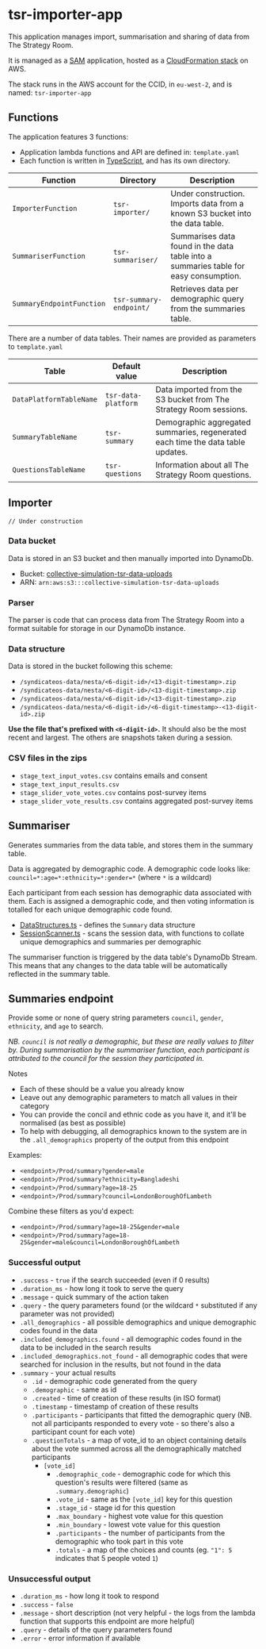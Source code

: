 # tsr-importer-app

This application manages import, summarisation and sharing of data from The Strategy Room.

It is managed as a [SAM](https://aws.amazon.com/serverless/sam/) application, hosted as a [CloudFormation stack](https://docs.aws.amazon.com/AWSCloudFormation/latest/UserGuide/stacks.html) on AWS.

The stack runs in the AWS account for the CCID, in `eu-west-2`, and is named: `tsr-importer-app`

## Functions

The application features 3 functions:

- Application lambda functions and API are defined in: `template.yaml`
- Each function is written in [TypeScript](https://www.typescriptlang.org/), and has its own directory.

| Function                  | Directory               | Description                                                                          |
| ------------------------- | ----------------------- | ------------------------------------------------------------------------------------ |
| `ImporterFunction`        | `tsr-importer/`         | Under construction. Imports data from a known S3 bucket into the data table.         |
| `SummariserFunction`      | `tsr-summariser/`       | Summarises data found in the data table into a summaries table for easy consumption. |
| `SummaryEndpointFunction` | `tsr-summary-endpoint/` | Retrieves data per demographic query from the summaries table.                       |

There are a number of data tables. Their names are provided as parameters to `template.yaml`

| Table                   | Default value       | Description                                                                     |
| ----------------------- | ------------------- | ------------------------------------------------------------------------------- |
| `DataPlatformTableName` | `tsr-data-platform` | Data imported from the S3 bucket from The Strategy Room sessions.               |
| `SummaryTableName`      | `tsr-summary`       | Demographic aggregated summaries, regenerated each time the data table updates. |
| `QuestionsTableName`    | `tsr-questions`     | Information about all The Strategy Room questions.                              |

## Importer

`// Under construction`

### Data bucket

Data is stored in an S3 bucket and then manually imported into DynamoDb.

- Bucket: [collective-simulation-tsr-data-uploads](https://s3.console.aws.amazon.com/s3/buckets/collective-simulation-tsr-data-uploads?region=eu-west-2&tab=properties)
- ARN: `arn:aws:s3:::collective-simulation-tsr-data-uploads`

### Parser

The parser is code that can process data from The Strategy Room into a format suitable for storage in our DynamoDb instance.

### Data structure

Data is stored in the bucket following this scheme:

- `/syndicateos-data/nesta/<6-digit-id>/<13-digit-timestamp>.zip`
- `/syndicateos-data/nesta/<6-digit-id>/<13-digit-timestamp>.zip`
- `/syndicateos-data/nesta/<6-digit-id>/<13-digit-timestamp>.zip`
- `/syndicateos-data/nesta/<6-digit-id>/<6-digit-timestamp>-<13-digit-id>.zip`

**Use the file that's prefixed with `<6-digit-id>`.** It should also be the most recent and largest. The others are snapshots taken during a session.

### CSV files in the zips

- `stage_text_input_votes.csv` contains emails and consent
- `stage_text_input_results.csv`
- `stage_slider_vote_votes.csv` contains post-survey items
- `stage_slider_vote_results.csv` contains aggregated post-survey items

## Summariser

Generates summaries from the data table, and stores them in the summary table.

Data is aggregated by demographic code. A demographic code looks like: `council=*:age=*:ethnicity=*:gender=*` (where `*` is a wildcard)

Each participant from each session has demographic data associated with them. Each is assigned a demographic code, and then voting information is totalled for each unique demographic code found.

- [DataStructures.ts](https://github.com/nestauk/ccid-tsr-importer/blob/main/tsr-importer-app/tsr-summariser/DataStructures.ts) - defines the `Summary` data structure
- [SessionScanner.ts](https://github.com/nestauk/ccid-tsr-importer/blob/main/tsr-importer-app/tsr-summariser/SessionScanner.ts) - scans the session data, with functions to collate unique demographics and summaries per demographic

The summariser function is triggered by the data table's DynamoDb Stream. This means that any changes to the data table will be automatically reflected in the summary table.

## Summaries endpoint

Provide some or none of query string parameters `council`, `gender`, `ethnicity`, and `age` to search.

_NB. `council` is not really a demographic, but these are really values to filter by. During summarisation by the summariser function, each participant is attributed to the council for the session they participated in._

Notes

- Each of these should be a value you already know
- Leave out any demographic parameters to match all values in their category
- You can provide the concil and ethnic code as you have it, and it'll be normalised (as best as possible)
- To help with debugging, all demographics known to the system are in the `.all_demographics` property of the output from this endpoint

Examples:

- `<endpoint>/Prod/summary?gender=male`
- `<endpoint>/Prod/summary?ethnicity=Bangladeshi`
- `<endpoint>/Prod/summary?age=18-25`
- `<endpoint>/Prod/summary?council=LondonBoroughOfLambeth`

Combine these filters as you'd expect:

- `<endpoint>/Prod/summary?age=18-25&gender=male`
- `<endpoint>/Prod/summary?age=18-25&gender=male&council=LondonBoroughOfLambeth`

### Successful output

- `.success` - `true` if the search succeeded (even if 0 results)
- `.duration_ms` - how long it took to serve the query
- `.message` - quick summary of the action taken
- `.query` - the query parameters found (or the wildcard `*` substituted if any parameter was not provided)
- `.all_demographics` - all possible demographics and unique demographic codes found in the data
- `.included_demographics.found` - all demographic codes found in the data to be included in the search results
- `.included_demographics.not_found` - all demographic codes that were searched for inclusion in the results, but not found in the data
- `.summary` - your actual results
  - `.id` - demographic code generated from the query
  - `.demographic` - same as id
  - `.created` - time of creation of these results (in ISO format)
  - `.timestamp` - timestamp of creation of these results
  - `.participants` - participants that fitted the demographic query (NB. not all participants responded to every vote - so there's also a participant count for each vote)
  - `.questionTotals` - a map of vote_id to an object containing details about the vote summed across all the demographically matched participants
    - `[vote_id]`
      - `.demographic_code` - demographic code for which this question's results were filtered (same as `.summary.demographic`)
      - `.vote_id` - same as the `[vote_id]` key for this question
      - `.stage_id` - stage id for this question
      - `.max_boundary` - highest vote value for this question
      - `.min_boundary` - lowest vote value for this question
      - `.participants` - the number of participants from the demographic who took part in this vote
      - `.totals` - a map of the choices and counts (eg. `"1": 5` indicates that 5 people voted `1`)

### Unsuccessful output

- `.duration_ms` - how long it took to respond
- `.success` - `false`
- `.message` - short description (not very helpful - the logs from the lambda function that supports this endpoint are more helpful)
- `.query` - details of the query parameters found
- `.error` - error information if available
